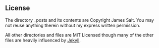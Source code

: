 ## License
The directory _posts and its contents are Copyright James Salt. You may not reuse anything therein without my express written permission.

All other directories and files are MIT Licensed though many of the other files are heavily influenced by <a href="http://github.com/mojombo/jekyll/">Jekyll</a>.
